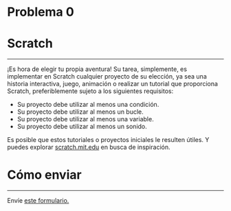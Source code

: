 # Problema 0

# Scratch

---

¡Es hora de elegir tu propia aventura! Su tarea, simplemente, es implementar en Scratch cualquier proyecto de su elección, ya sea una historia interactiva, juego, animación o realizar un tutorial que proporciona Scratch, preferiblemente sujeto a los siguientes requisitos:

- Su proyecto debe utilizar al menos una condición.
- Su proyecto debe utilizar al menos un bucle.
- Su proyecto debe utilizar al menos una variable.
- Su proyecto debe utilizar al menos un sonido.

Es posible que estos tutoriales o proyectos iniciales le resulten útiles. Y puedes explorar [scratch.mit.edu](http://scratch.mit.edu/) en busca de inspiración.

# Cómo enviar

---

Envíe [este formulario.](https://forms.gle/zMrCfSbAozazH8T89)